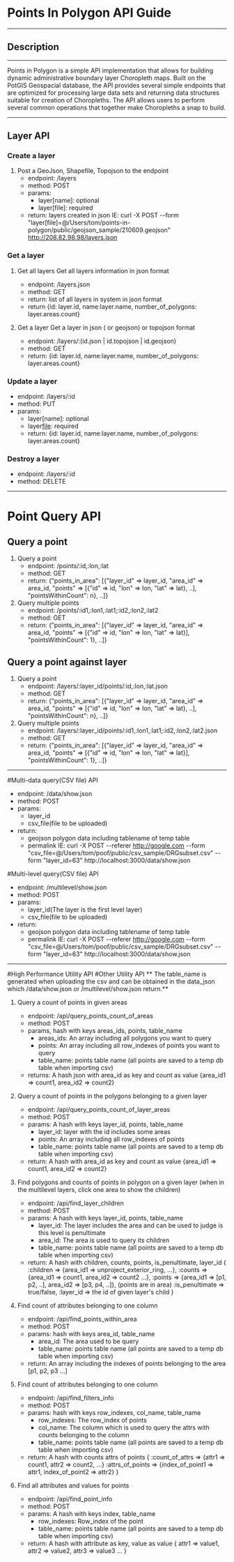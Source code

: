 # Points In Polygon API Guide
-------
## Description 
-------
 
 Points in Polygon is a simple API implementation that allows for building dynamic administrative boundary layer Choropleth maps. Built on the PotGIS Geospacial database, the API provides several simple endpoints that are optimized for processing large data sets and returning data structures suitable for creation of Choropleths. The API allows users to perform several common operations that together make Choropleths a snap to build.
 
-------
## Layer API
### Create a layer
1. Post a GeoJson, Shapefile, Topojson to the endpoint
	* endpoint: /layers
	* method: POST
	* params:
		* layer[name]: optional
		* layer[file]: required
	* return: layers created in json
	IE: curl -X POST  --form "layer[file]=@/Users/tom/points-in-polygon/public/geojson_sample/210609.geojson" http://208.82.98.98/layers.json

### Get a layer

1. Get all layers
	Get all layers information in json format
	* endpoint: /layers.json
	* method: GET
	* return: list of all layers in system in json format 
	* return {id: layer.id, name:layer.name, number_of_polygons: layer.areas.count}
		
2. Get a layer
	Get a layer in json ( or geojson) or topojson  format
	* endpoint: /layers/:(id.json | id.topojson | id.geojson)
	* method: GET
	* return: {id: layer.id, name:layer.name, number_of_polygons: layer.areas.count}

### Update a layer

* endpoint: /layers/:id
* method: PUT
* params:
  * layer[name]: optional
  * layer[file](geojson,shapefile,topojson): required
  * return: {id: layer.id, name:layer.name, number_of_polygons: layer.areas.count}



### Destroy a layer
* endpoint: /layers/:id
* method: DELETE


-------
# Point Query API

## Query a point
1. Query a point
	* endpoint: /points/:id,:lon,:lat
	* method: GET
	* return: {"points_in_area": [{"layer_id" => layer_id, "area_id" => area_id, "points" => [{"id" => id, "lon" => lon, "lat" => lat}, ..], "pointsWithinCount": n}, ..]}
2. Query multiple points
	* endpoint: /points/:id1,:lon1,:lat1;:id2,:lon2,:lat2
	* method: GET
	* return: {"points_in_area": [{"layer_id" => layer_id, "area_id" => area_id, "points" => [{"id" => id, "lon" => lon, "lat" => lat}], "pointsWithinCount": 1}, ..]}


## Query a point against layer
1. Query a point
	* endpoint: /layers/:layer_id/points/:id,:lon,:lat.json
	* method: GET
	* return: {"points_in_area": [{"layer_id" => layer_id, "area_id" => area_id, "points" => [{"id" => id, "lon" => lon, "lat" => lat}, ..], "pointsWithinCount": n}, ..]}
2. Query multiple points
	* endpoint: /layers/:layer_id/points/:id1,:lon1,:lat1;:id2,:lon2,:lat2.json
	* method: GET
	* return: {"points_in_area": [{"layer_id" => layer_id, "area_id" => area_id, "points" => [{"id" => id, "lon" => lon, "lat" => lat}], "pointsWithinCount": 1}, ..]}


-------
#Multi-data query(CSV file) API
* endpoint: /data/show.json
* method: POST
* params:
	* layer_id
	* csv_file(file to be uploaded)
* return:
	* geojson polygon data including tablename of temp table
	* permalink
	IE: curl -X POST --referer http://google.com  --form "csv_file=@/Users/tom/poof/public/csv_sample/DRGsubset.csv" --form "layer_id=63" http://localhost:3000/data/show.json

#Multi-level query(CSV file) API
* endpoint: /multilevel/show.json
* method: POST
* params:
  * layer_id(The layer is the first level layer)
  * csv_file(file to be uploaded)
* return:
  * geojson polygon data including tablename of temp table
  * permalink
  IE: curl -X POST --referer http://google.com  --form "csv_file=@/Users/tom/poof/public/csv_sample/DRGsubset.csv" --form "layer_id=63" http://localhost:3000/data/show.json

-------

#High Performance Utility API
#Other Utility API
** The table_name is generated when uploading the csv and can be obtained in the data_json which /data/show.json or /multilevel/show.json return.**

1. Query a count of points in given areas
	* endpoint: /api/query_points_count_of_areas
	* method: POST
	* params, hash with keys areas_ids, points, table_name
		* areas_ids: An array including all polygons you want to query
		* points: An array including all row_indexes of points you want to query
		* table_name: points table name (all points are saved to a temp db table when importing csv)
	* returns: A hash json with area_id as key and count as value {area_id1 => count1, area_id2 => count2}

2. Query a count of points in the polygons belonging to a given layer
	* endpoint: /api/query_points_count_of_layer_areas
	* method: POST
	* params: A hash with keys layer_id, points, table_name
		* layer_id: layer with the id includes some areas
		* points: An array including all row_indexes of points
		* table_name: points table name (all points are saved to a temp db table when importing csv)
	* return:  A hash with area_id as key and count as value
 {area_id1 => count1, area_id2 => count2}


3. Find polygons and counts of points in polygon on a given layer (when in the multilevel layers, click one area to show the children)
	* endpoint: /api/find_layer_children
	* method: POST
	* params: A hash with keys layer_id, points, table_name
		* layer_id: The layer includes the area and can be used to judge is this level is penultimate
		* area_id: The area is used to query its children
		* table_name: points table name (all points are saved to a temp db table when importing csv)
	* return: A hash with children, counts, points, is_penultimate, layer_id
 {
   :children =>
     {area_id1 => unproject_exterior_ring, ...},
   :counts =>
     {area_id1 => count1, area_id2 => count2 ...},
   :points =>
     {area_id1 => [p1, p2, ..], area_id2 => [p3, p4, ..]},
     (points are in area)
   :is_penultimate => true/false,
   :layer_id => the id of given layer's child
  }


4. Find count of attributes belonging to one column
	* endpoint: /api/find_points_within_area
	* method: POST
	* params: hash with keys area_id, table_name
		* area_id: The area used to be query
		* table_name: points table name (all points are saved to a temp db table when importing csv)
	* return:  An array including the indexes of points belonging to the area
 [p1, p2, p3 ...]

5. Find count of attributes belonging to one column
	* endpoint: /api/find_filters_info
	* method: POST
	* params: hash with keys row_indexes, col_name, table_name
		* row_indexes: The row_index of points
		* col_name: The column which is used to query the attrs with counts belonging to the column
		* table_name: points table name (all points are saved to a temp db table when importing csv)
	* return: A hash with counts attrs of points
 {
   :count_of_attrs => {attr1 => count1, attr2 => count2, ...}
   :attrs_of_points => {index_of_point1 => attr1, index_of_point2 => attr2}
 }

 6. Find all attributes and values for points
	* endpoint:  /api/find_point_info
	* method: POST
	* params: A hash with keys index, table_name
		* row_indexes: Row_index of the point
		* table_name: points table name (all points are saved to a temp db table when importing csv)
	* return: A hash with attribute as key, value as value
{
  attr1 => value1,
  attr2 => value2,
  attr3 => value3
  ...
}
